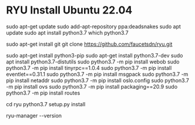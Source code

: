 # RYU Install Ubuntu 22.04

sudo apt-get update
sudo add-apt-repository ppa:deadsnakes
sudo apt update
sudo apt install python3.7
which python3.7


sudo apt-get install git
git clone https://github.com/faucetsdn/ryu.git


sudo apt-get install python3-pip
sudo apt-get install python3.7-dev
sudo apt install python3.7-distutils
sudo python3.7 -m  pip install webob
sudo python3.7 -m  pip install tinyrpc==1.0.4
sudo python3.7 -m  pip install eventlet==0.31.1
sudo python3.7 -m  pip install msgpack
sudo python3.7 -m  pip install netaddr
sudo python3.7 -m  pip install oslo.config
sudo python3.7 -m  pip install ovs
sudo python3.7 -m  pip install packaging==20.9
sudo python3.7 -m  pip install routes


cd ryu
python3.7 setup.py install


ryu-manager --version

